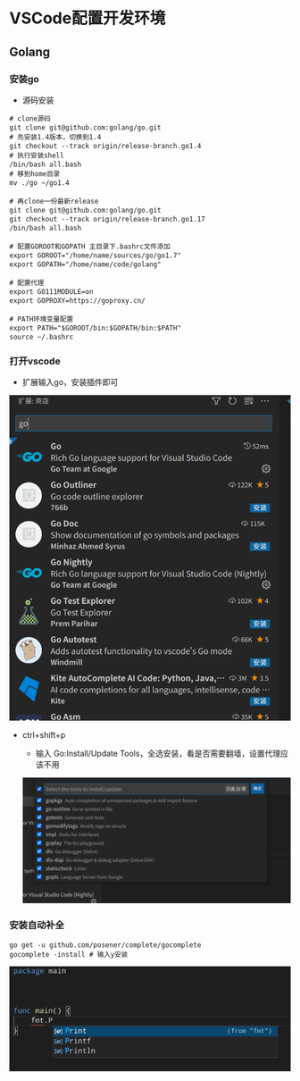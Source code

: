 # VSCode配置开发环境

## Golang

### 安装go

- 源码安装

```shell
# clone源码
git clone git@github.com:golang/go.git
# 先安装1.4版本，切换到1.4
git checkout --track origin/release-branch.go1.4
# 执行安装shell
/bin/bash all.bash
# 移到home目录
mv ./go ~/go1.4

# 再clone一份最新release
git clone git@github.com:golang/go.git
git checkout --track origin/release-branch.go1.17
/bin/bash all.bash

# 配置GOROOT和GOPATH 主目录下.bashrc文件添加
export GOROOT="/home/name/sources/go/go1.7"
export GOPATH="/home/name/code/golang"

# 配置代理
export GO111MODULE=on
export GOPROXY=https://goproxy.cn/

# PATH环境变量配置
export PATH="$GOROOT/bin:$GOPATH/bin:$PATH"
source ~/.bashrc
```

### 打开vscode

- 扩展输入go，安装插件即可

![image-20211116144003106](./image-20211116144003106.png)

- ctrl+shift+p

  - 输入 Go:Install/Update Tools，全选安装，看是否需要翻墙，设置代理应该不用

  ![image-20211116144310811](./image-20211116144310811.png)

### 安装自动补全

```shell
go get -u github.com/posener/complete/gocomplete
gocomplete -install # 输入y安装
```

![image-20211116144823774](./image-20211116144823774.png)